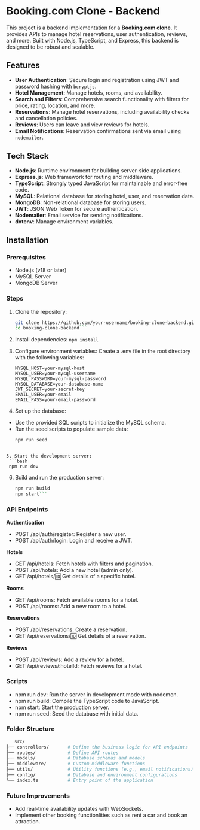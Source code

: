 # Booking.com Clone - Backend

This project is a backend implementation for a **Booking.com clone**. It provides APIs to manage hotel reservations, user authentication, reviews, and more. Built with Node.js, TypeScript, and Express, this backend is designed to be robust and scalable.

## Features

- **User Authentication**: Secure login and registration using JWT and password hashing with `bcryptjs`.
- **Hotel Management**: Manage hotels, rooms, and availability.
- **Search and Filters**: Comprehensive search functionality with filters for price, rating, location, and more.
- **Reservations**: Manage hotel reservations, including availability checks and cancellation policies.
- **Reviews**: Users can leave and view reviews for hotels.
- **Email Notifications**: Reservation confirmations sent via email using `nodemailer`.

## Tech Stack

- **Node.js**: Runtime environment for building server-side applications.
- **Express.js**: Web framework for routing and middleware.
- **TypeScript**: Strongly typed JavaScript for maintainable and error-free code.
- **MySQL**: Relational database for storing hotel, user, and reservation data.
- **MongoDB**: Non-relational database for storing users.
- **JWT**: JSON Web Token for secure authentication.
- **Nodemailer**: Email service for sending notifications.
- **dotenv**: Manage environment variables.

## Installation

### Prerequisites

- Node.js (v18 or later)
- MySQL Server
- MongoDB Server 

### Steps

1. Clone the repository:
   ```bash
   git clone https://github.com/your-username/booking-clone-backend.git
   cd booking-clone-backend```

2. Install dependencies:
   ```npm install ```

3. Configure environment variables: Create a .env file in the root directory with the following variables:
   ```PORT=5000
   MYSQL_HOST=your-mysql-host
   MYSQL_USER=your-mysql-username
   MYSQL_PASSWORD=your-mysql-password
   MYSQL_DATABASE=your-database-name
   JWT_SECRET=your-secret-key
   EMAIL_USER=your-email
   EMAIL_PASS=your-email-password
   ```

4. Set up the database:
  * Use the provided SQL scripts to initialize the MySQL schema.
  * Run the seed scripts to populate sample data:
    ```bash
    npm run seed
   ```

5. Start the development server:
    ```bash
    npm run dev
   ```

6. Build and run the production server:
    ```bash
    npm run build
    npm start```

### API Endpoints
**Authentication**
* POST /api/auth/register: Register a new user.
* POST /api/auth/login: Login and receive a JWT.
  
**Hotels**
* GET /api/hotels: Fetch hotels with filters and pagination.
* POST /api/hotels: Add a new hotel (admin only).
* GET /api/hotels/:id: Get details of a specific hotel.
  
**Rooms**
* GET /api/rooms: Fetch available rooms for a hotel.
* POST /api/rooms: Add a new room to a hotel.
  
**Reservations**
* POST /api/reservations: Create a reservation.
* GET /api/reservations/:id: Get details of a reservation.

**Reviews**
* POST /api/reviews: Add a review for a hotel.
* GET /api/reviews/:hotelId: Fetch reviews for a hotel.
  
### Scripts
* npm run dev: Run the server in development mode with nodemon.
* npm run build: Compile the TypeScript code to JavaScript.
* npm start: Start the production server.
* npm run seed: Seed the database with initial data.
  
### Folder Structure
   ```bash
      src/
   ├── controllers/       # Define the business logic for API endpoints
   ├── routes/            # Define API routes
   ├── models/            # Database schemas and models
   ├── middleware/        # Custom middleware functions
   ├── utils/             # Utility functions (e.g., email notifications)
   ├── config/            # Database and environment configurations
   └── index.ts           # Entry point of the application 
```

### Future Improvements
   * Add real-time availability updates with WebSockets.
   * Implement other booking functionlities such as rent a car and book an attraction.



